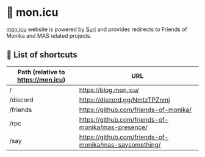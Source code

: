 # 🔗 mon.icu

[mon.icu](https://mon.icu) website is powered by [Suri](https://github.com/jstayton/suri) and provides redirects
to Friends of Monika and MAS related projects.

## 📜 List of shortcuts

| Path (relative to https://mon.icu) | URL                                                    |
|------------------------------------|--------------------------------------------------------|
| /                                  | https://blog.mon.icu/                                  |
| /discord                           | https://discord.gg/NmtzTPZnmj                          |
| /friends                           | https://github.com/friends-of-monika/                  |
| /rpc                               | https://github.com/friends-of-monika/mas-presence/     |
| /say                               | https://github.com/friends-of-monika/mas-saysomething/ |
